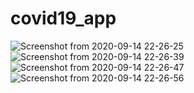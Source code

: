 # covid19_app
![Screenshot from 2020-09-14 22-26-25](https://user-images.githubusercontent.com/56641192/93144334-b7cd9700-f6e1-11ea-82ba-a9e9b62a3412.png)
![Screenshot from 2020-09-14 22-26-39](https://user-images.githubusercontent.com/56641192/93144345-bc924b00-f6e1-11ea-978d-87297d275cb3.png)
![Screenshot from 2020-09-14 22-26-47](https://user-images.githubusercontent.com/56641192/93144353-bf8d3b80-f6e1-11ea-8351-a4bc669b2a61.png)
![Screenshot from 2020-09-14 22-26-56](https://user-images.githubusercontent.com/56641192/93144361-c320c280-f6e1-11ea-9074-6c40ccaf71a2.png)
